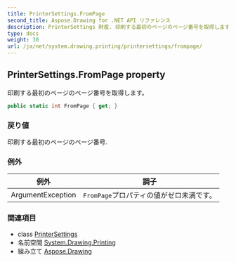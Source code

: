 ```yaml
---
title: PrinterSettings.FromPage
second_title: Aspose.Drawing for .NET API リファレンス
description: PrinterSettings 財産. 印刷する最初のページのページ番号を取得します
type: docs
weight: 30
url: /ja/net/system.drawing.printing/printersettings/frompage/
---
```

## PrinterSettings.FromPage property

印刷する最初のページのページ番号を取得します。

```csharp
public static int FromPage { get; }
```

### 戻り値

印刷する最初のページのページ番号.

### 例外

| 例外 | 調子 |
| --- | --- |
| ArgumentException | `FromPage`プロパティの値がゼロ未満です。 |

### 関連項目

* class [PrinterSettings](../)
* 名前空間 [System.Drawing.Printing](../../printersettings/)
* 組み立て [Aspose.Drawing](../../../)


